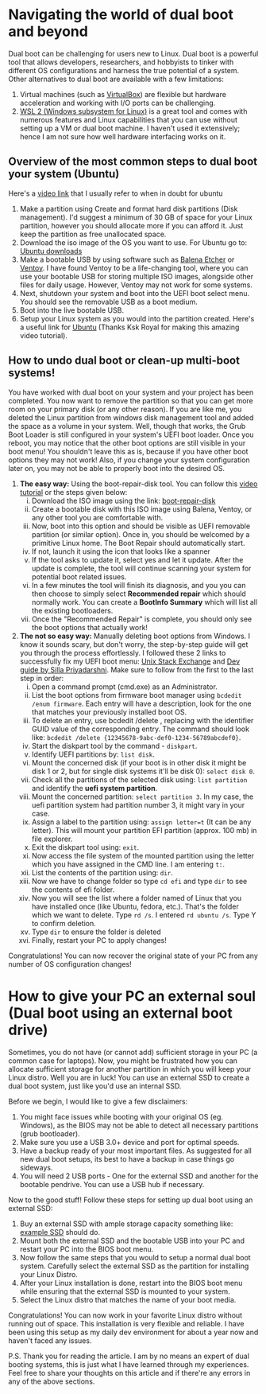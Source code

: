 <h1>Navigating the world of dual boot and beyond</h1>
<p>Dual boot can be challenging for users new to Linux. Dual boot is a powerful tool that allows developers, researchers, and hobbyists to tinker with different OS configurations and harness the true potential of a system. Other alternatives to dual boot are available with a few limitations:</p>

<ol>
    <li>Virtual machines (such as <a href="https://www.virtualbox.org/">VirtualBox</a>) are flexible but hardware acceleration and working with I/O ports can be challenging.</li>
    <li><a href="https://learn.microsoft.com/en-us/windows/wsl/">WSL 2 (Windows subsystem for Linux)</a> is a great tool and comes with numerous features and Linux capabilities that you can use without setting up a VM or dual boot machine. I haven't used it extensively; hence I am not sure how well hardware interfacing works on it.</li>
</ol>

<h2>Overview of the most common steps to dual boot your system (Ubuntu)</h2>

<p>Here's a <a href="https://www.youtube.com/watch?v=-iSAyiicyQY">video link</a> that I usually refer to when in doubt for ubuntu</p>

<ol>
    <li>Make a partition using Create and format hard disk partitions (Disk management). I'd suggest a minimum of 30 GB of space for your Linux partition, however you should allocate more if you can afford it. Just keep the partition as free unallocated space.</li>
    <li>Download the iso image of the OS you want to use. For Ubuntu go to: <a href="https://ubuntu.com/download/desktop">Ubuntu downloads</a></li>
    <li>Make a bootable USB by using software such as <a href="https://etcher.balena.io/">Balena Etcher</a> or <a href="https://www.ventoy.net/en/index.html">Ventoy</a>. I have found Ventoy to be a life-changing tool, where you can use your bootable USB for storing multiple ISO images, alongside other files for daily usage. However, Ventoy may not work for some systems.</li>
    <li>Next, shutdown your system and boot into the UEFI boot select menu. You should see the removable USB as a boot medium.</li>
    <li>Boot into the live bootable USB.</li>
    <li>Setup your Linux system as you would into the partition created. Here's a useful link for <a href="https://www.youtube.com/watch?v=-iSAyiicyQY">Ubuntu</a> (Thanks Ksk Royal for making this amazing video tutorial).</li>
</ol>

<h2>How to undo dual boot or clean-up multi-boot systems!</h2>

<p>You have worked with dual boot on your system and your project has been completed. You now want to remove the partition so that you can get more room on your primary disk (or any other reason). If you are like me, you deleted the Linux partition from windows disk management tool and added the space as a volume in your system. Well, though that works, the Grub Boot Loader is still configured in your system's UEFI boot loader. Once you reboot, you may notice that the other boot options are still visible in your boot menu! You shouldn't leave this as is, because if you have other boot options they may not work! Also, if you change your system configuration later on, you may not be able to properly boot into the desired OS.</p>

<ol>
    <li><b>The easy way:</b> Using the boot-repair-disk tool. You can follow this <a href="https://youtu.be/oLJczJBjhj0?si=9_K5uyrKA9Nn-ib4">video tutorial</a> or the steps given below:
        <ol type="i">
            <li>Download the ISO image using the link: <a href="https://sourceforge.net/projects/boot-repair-cd/">boot-repair-disk</a></li>
            <li>Create a bootable disk with this ISO image using Balena, Ventoy, or any other tool you are comfortable with.</li>
            <li>Now, boot into this option and should be visible as UEFI removable partition (or similar option). Once in, you should be welcomed by a primitive Linux home. The Boot Repair should automatically start.</li>
            <li>If not, launch it using the icon that looks like a spanner</li>
            <li>If the tool asks to update it, select yes and let it update. After the update is complete, the tool will continue scanning your system for potential boot related issues.</li>
            <li>In a few minutes the tool will finish its diagnosis, and you you can then choose to simply select <b>Recommended repair</b> which should normally work. You can create a <b>BootInfo Summary</b> which will list all the existing bootloaders.</li>
            <li>Once the "Recommended Repair" is complete, you should only see the boot options that actually work!
            </li>
        </ol>
    </li>
    <li><b>The not so easy way:</b> Manually deleting boot options from Windows. I know it sounds scary, but don't worry, the step-by-step guide will get you through the process effortlessly. I followed these 2 links to successfully fix my UEFI boot menu: <a href="https://unix.stackexchange.com/questions/552728/removed-both-Linux-installations-but-bios-still-shows-them-in-boot-options">Unix Stack Exchange</a> and <a href="https://dev.to/spectrumcetb/how-to-remove-ubuntu-completely-from-a-dual-boot-pc-uefi-3f12#:~:text=You%20will%20still%20find%20ubuntu,step%20is%20to%20remove%20it">Dev guide by Silla Priyadarshni</a>. Make sure to follow from the first to the last step in order:
        <ol type="i">
            <li>Open a command prompt (cmd.exe) as an Administrator.</li>
            <li>List the boot options from firmware boot manager using <code>bcdedit /enum firmware</code>. Each entry will have a description, look for the one that matches your previously installed boot OS.</li>
            <li>To delete an entry, use bcdedit /delete <identifier>, replacing <identifier> with the identifier GUID value of the corresponding entry. The command should look like:
            <code>bcdedit /delete {12345678-9abc-def0-1234-56789abcdef0}</code>.</li>
            <li>Start the diskpart tool by the command - <code>diskpart</code>.</li>
            <li>Identify UEFI partitions by:  <code>list disk</code>.</li>
            <li>Mount the concerned disk (if your boot is in other disk it might be disk 1 or 2, but for single disk systems it'll be disk 0): <code>select disk 0</code>. </li>
            <li>Check all the partitions of the selected disk using: <code>list partition</code> and identify the <b>uefi system partition</b>.</li>
            <li>Mount the concerned partition: <code>select partition 3</code>. In my case, the uefi partition system had partition number 3, it might vary in your case.</li>
            <li>Assign a label to the partition using: <code>assign letter=t</code> (It can be any letter). This will mount your partition EFI partition (approx. 100 mb) in file explorer.</li>
            <li>Exit the diskpart tool using: <code>exit</code>.</li>
            <li>Now access the file system of the mounted partition using the letter which you have assigned in the CMD line. I am entering <code>t:</code>.</li>
            <li>List the contents of the partition using: <code>dir</code>.</li>
            <li>Now we have to change folder so type <code>cd efi</code> and type <code>dir</code> to see the contents of efi folder.</li>
            <li>Now you will see the list where a folder named of Linux that you have installed once (like Ubuntu, fedora, etc.). That's the folder which we want to delete. Type <code>rd /s</code>. I entered <code>rd ubuntu /s</code>. Type Y to confirm deletion.</li>
            <li>Type <code>dir</code> to ensure the folder is deleted</li>
            <li>Finally, restart your PC to apply changes!</li>
        </ol>
    </li>
</ol>
<p>Congratulations! You can now recover the original state of your PC from any number of OS configuration changes!</p>

<h1>How to give your PC an external soul (Dual boot using an external boot drive)</h1>

<p>Sometimes, you do not have (or cannot add) sufficient storage in your PC (a common case for laptops). Now, you might be frustrated how you can allocate sufficient storage for another partition in which you will keep your Linux distro. Well you are in luck! You can use an external SSD to create a dual boot system, just like you'd use an internal SSD. </p>

<p>Before we begin, I would like to give a few disclaimers:</p>

<ol>
    <li>You might face issues while booting with your original OS (eg. Windows), as the BIOS may not be able to detect all necessary partitions (grub bootloader).</li>
    <li>Make sure you use a USB 3.0+ device and port for optimal speeds.</li>
    <li>Have a backup ready of your most important files. As suggested for all new dual boot setups, its best to have a backup in case things go sideways.</li>
    <li>You will need 2 USB ports - One for the external SSD and another for the bootable pendrive. You can use a USB hub if necessary.</li>
</ol>

<p>Now to the good stuff! Follow these steps for setting up dual boot using an external SSD:</p>

<ol>
    <li>Buy an external SSD with ample storage capacity something like: <a href="https://a.co/d/dfzWilH">example SSD</a> should do.</li>
    <li>Mount both the external SSD and the bootable USB into your PC and restart your PC into the BIOS boot menu.</li>
    <li>Now follow the same steps that you would to setup a normal dual boot system. Carefully select the external SSD as the partition for installing your Linux Distro.</li>
    <li>After your Linux installation is done, restart into the BIOS boot menu while ensuring that the external SSD is mounted to your system.</li>
    <li>Select the Linux distro that matches the name of your boot media.</li>
</ol>

<p>Congratulations! You can now work in your favorite Linux distro without running out of space. 
This installation is very flexible and reliable. I have been using this setup as my daily dev environment for about a year now and haven't faced any issues.</p>

<p>P.S. Thank you for reading the article. I am by no means an expert of dual booting systems, this is just what I have learned through my experiences. Feel free to share your thoughts on this article and if there're any errors in any of the above sections.</p>
